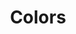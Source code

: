 ---
ee_id: '33'
site: '1'
type: '2'
long_id: 2006-004 Colors
url: 2006-004-colors
title: Colors
year: '2006'
medium: Computer generated video
commission:
dims:
pitch: "​The movie Colors played one horizontal line of color at a time."
ps: "​This was a video I made where, as the elevator pitch suggests, I played the
  movie Colors one horizontal line of colors at a time. A few years later, I released
  a personal edition of the software I used, called Colors Personal Edition. So, get
  ripping! "
live_url:
related: "[2149] [2009-054-colors-personal-edition] 2009-054 Colors Personal Edition"
youtube:
imgs: colors-2006-004-digital-still-database-ih.jpg
subheading:
display_year: '2006'
download:
add_credit:
add_credits:
related_code:
layout: things-i-made
---